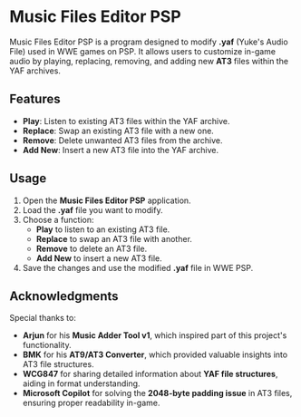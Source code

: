# Music Files Editor PSP

Music Files Editor PSP is a program designed to modify **.yaf** (Yuke's Audio File) used in WWE games on PSP. It allows users to customize in-game audio by playing, replacing, removing, and adding new **AT3** files within the YAF archives.

## Features
- **Play**: Listen to existing AT3 files within the YAF archive.
- **Replace**: Swap an existing AT3 file with a new one.
- **Remove**: Delete unwanted AT3 files from the archive.
- **Add New**: Insert a new AT3 file into the YAF archive.

## Usage
1. Open the **Music Files Editor PSP** application.
2. Load the **.yaf** file you want to modify.
3. Choose a function:
   - **Play** to listen to an existing AT3 file.
   - **Replace** to swap an AT3 file with another.
   - **Remove** to delete an AT3 file.
   - **Add New** to insert a new AT3 file.
4. Save the changes and use the modified **.yaf** file in WWE PSP.

## Acknowledgments
Special thanks to:
- **Arjun** for his **Music Adder Tool v1**, which inspired part of this project's functionality.
- **BMK** for his **AT9/AT3 Converter**, which provided valuable insights into AT3 file structures.
- **WCG847** for sharing detailed information about **YAF file structures**, aiding in format understanding.
- **Microsoft Copilot** for solving the **2048-byte padding issue** in AT3 files, ensuring proper readability in-game.
